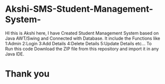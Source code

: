 # Akshi-SMS-Student-Management-System-
HI this is Akshi here, I have Created Student Management System based on Java AWT/Swing and Connected with Database. It include the Functions like 
1:Admin
2:Login
3:Add Details
4:Delete Details
5:Update Details etc...
To Run this code Download the ZIP file from this repository and import it in any Java IDE.
# Thank you
